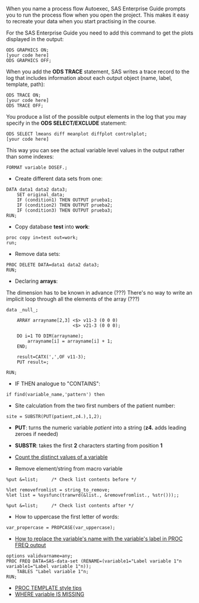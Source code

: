 When you name a process flow Autoexec, SAS Enterprise Guide prompts you to run the process flow when you open the project. This makes it easy to recreate your data when you start practising in the course.

For the SAS Enterprise Guide you need to add this command to get the plots displayed in the output:

```
ODS GRAPHICS ON;
[your code here]
ODS GRAPHICS OFF;
```

When you add the **ODS TRACE** statement, SAS writes a trace record to the log that includes information about each output object (name, label, template, path):

``` 
ODS TRACE ON;
[your code here]
ODS TRACE OFF;
```

You produce a list of the possible output elements in the log that you may specify in the **ODS SELECT/EXCLUDE** statement:

```
ODS SELECT lmeans diff meanplot diffplot controlplot;
[your code here]
```

This way you can see the actual variable level values in the output rather than some indexes:

```
FORMAT variable DOSEF.;
```

* Create different data sets from one:

```
DATA data1 data2 data3;
	SET original_data;
	IF (condition1) THEN OUTPUT prueba1;
	IF (condition2) THEN OUTPUT prueba2;
	IF (condition3) THEN OUTPUT prueba3;
RUN;
```

* Copy database **test** into **work**:

```
proc copy in=test out=work;
run;
```

* Remove data sets:

```
PROC DELETE DATA=data1 data2 data3;
RUN;
```

* Declaring **arrays**:

The dimension has to be known in advance (???)
There's no way to write an implicit loop through all the elements of the array (???)

```
data _null_;

	ARRAY arrayname[2,3] <$> v11-3 (0 0 0)
	                     <$> v21-3 (0 0 0);
                             
	DO i=1 TO DIM(arrayname);
		arrayname[i] = arrayname[i] + 1;
	END;

	result=CATX(',',OF v11-3);
	PUT result=;

RUN;
```

* IF THEN analogue to "CONTAINS":

```
if find(variable_name,'pattern') then
```

* Site calculation from the two first numbers of the patient number:

```
site = SUBSTR(PUT(patient,z4.),1,2);
```

* **PUT**: turns the numeric variable *patient* into a string (**z4.** adds leading zeroes if needed)
* **SUBSTR**: takes the first **2** characters starting from position **1**

* [Count the distinct values of a variable](http://support.sas.com/kb/36/898.html)

* Remove element/string from macro variable 

```
%put &=list;     /* Check list contents before */

%let removefromlist = string_to_remove;
%let list = %sysfunc(tranwrd(&list., &removefromlist., %str()));;

%put &=list;     /* Check list contents after */
```

* How to uppercase the first letter of words:

```
var_propercase = PROPCASE(var_uppercase);
```

* [How to replace the variable's name with the variable's label in PROC FREQ output](http://support.sas.com/kb/23/350.html)

```
options validvarname=any;
PROC FREQ DATA=SAS-data-set (RENAME=(variable1="Label variable 1"n variable1="Label variable 1"n));
	TABLES "Label variable 1"n;
RUN;
```

* [PROC TEMPLATE style tips](https://support.sas.com/rnd/base/ods/scratch/styles-tips.pdf)
* [WHERE variable IS MISSING](http://www.sascommunity.org/wiki/Tips:Use_IS_MISSING_and_IS_NULL_with_Numeric_or_Character_Variables)
